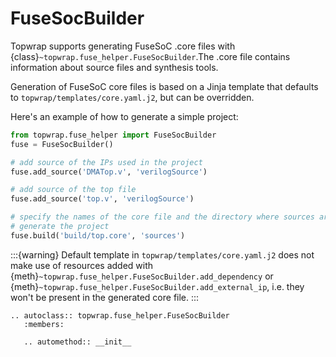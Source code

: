 #  FuseSocBuilder

Topwrap supports generating FuseSoC .core files with {class}`~topwrap.fuse_helper.FuseSocBuilder`.The .core file contains information about source files and synthesis tools.

Generation of FuseSoC core files is based on a Jinja template that defaults to `topwrap/templates/core.yaml.j2`, but can be overridden.

Here's an example of how to generate a simple project:

```python
from topwrap.fuse_helper import FuseSocBuilder
fuse = FuseSocBuilder()

# add source of the IPs used in the project
fuse.add_source('DMATop.v', 'verilogSource')

# add source of the top file
fuse.add_source('top.v', 'verilogSource')

# specify the names of the core file and the directory where sources are stored
# generate the project
fuse.build('build/top.core', 'sources')
```

:::{warning}
Default template in `topwrap/templates/core.yaml.j2` does not make use of resources added with {meth}`~topwrap.fuse_helper.FuseSocBuilder.add_dependency` or {meth}`~topwrap.fuse_helper.FuseSocBuilder.add_external_ip`, i.e. they won't be present in the generated core file.
:::

```{eval-rst}
.. autoclass:: topwrap.fuse_helper.FuseSocBuilder
   :members:

   .. automethod:: __init__
```
